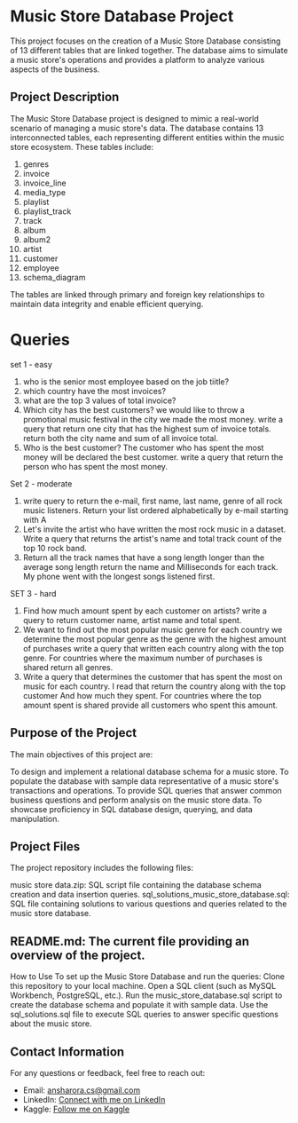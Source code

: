 # Music Store Database Project
This project focuses on the creation of a Music Store Database consisting of 13 different tables that are linked together. The database aims to simulate a music store's operations and provides a platform to analyze various aspects of the business.

## Project Description
The Music Store Database project is designed to mimic a real-world scenario of managing a music store's data. The database contains 13 interconnected tables, each representing different entities within the music store ecosystem. These tables include:

1. genres
2. invoice
3. invoice_line
4. media_type
5. playlist
6. playlist_track
7. track
8. album
9. album2
10. artist
11. customer
12. employee
13. schema_diagram
    
The tables are linked through primary and foreign key relationships to maintain data integrity and enable efficient querying.

# Queries
set 1 - easy
1) who is the senior most employee based on the job tiitle?
2) which country have the most invoices?
3) what are the top 3 values of total invoice?
4) Which city has the best customers? we would like to throw a promotional music festival in the city we made the most money. write a query that
 return one city that has the highest sum of invoice totals. return both the city name and sum of all invoice total.
5) Who is the best customer? The customer who has spent the most money will be declared the best customer. write a query that return the person
 who has spent the most money.
 
Set 2 - moderate
1) write query to return the e-mail, first name, last name, genre of all rock music listeners. Return your list ordered alphabetically by e-mail
 starting with A
2) Let's invite the artist who have written the most rock music in a dataset. Write a query that returns the artist's name and total track count 
of the top 10 rock band.
3) Return all the track names that have a song length longer than the average song length return the name and Milliseconds for each track. 
My phone went with the longest songs listened first.

SET 3 - hard
1) Find how much amount spent by each customer on artists? write a query to return customer name, artist name and total spent.
2) We want to find out the most popular music genre for each country we determine the most popular genre as the genre with the highest amount 
of purchases write a query that written each country along with the top genre. For countries where the maximum number of purchases is shared return
all genres.
3) Write a query that determines the customer that has spent the most on music for each country. I read that return the country along with the top
customer And how much they spent. For countries where the top amount spent is shared provide all customers who spent this amount.


## Purpose of the Project
The main objectives of this project are:

To design and implement a relational database schema for a music store.
To populate the database with sample data representative of a music store's transactions and operations.
To provide SQL queries that answer common business questions and perform analysis on the music store data.
To showcase proficiency in SQL database design, querying, and data manipulation.

## Project Files
The project repository includes the following files:

music store data.zip: SQL script file containing the database schema creation and data insertion queries.
sql_solutions_music_store_database.sql: SQL file containing solutions to various questions and queries related to the music store database.

## README.md: The current file providing an overview of the project.
How to Use
To set up the Music Store Database and run the queries:
Clone this repository to your local machine.
Open a SQL client (such as MySQL Workbench, PostgreSQL, etc.).
Run the music_store_database.sql script to create the database schema and populate it with sample data.
Use the sql_solutions.sql file to execute SQL queries to answer specific questions about the music store.

## Contact Information
For any questions or feedback, feel free to reach out: 

- Email: ansharora.cs@gmail.com
- LinkedIn: [Connect with me on LinkedIn](https://www.linkedin.com/in/ansh-arora-data-scientist)
- Kaggle: [Follow me on Kaggle](https://www.kaggle.com/ansh1529)
